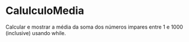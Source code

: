 # CalulculoMedia

Calcular e mostrar a média da soma dos números impares entre 1 e 1000 (inclusive) usando while.
